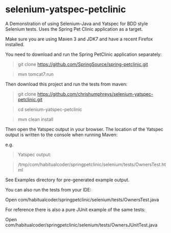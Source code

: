 selenium-yatspec-petclinic
==========================

A Demonstration of using Selenium-Java and Yatspec for BDD style Selenium tests. Uses the Spring Pet Clinic application as a target.

Make sure you are using Maven 3 and JDK7 and have a recent Firefox installed.

You need to download and run the Spring PetClinic application separately:

> git clone https://github.com/SpringSource/spring-petclinic.git

> mvn tomcat7:run


Then download this project and run the tests from maven:

> git clone https://github.com/chrishumphreys/selenium-yatspec-petclinic.git

> cd selenium-yatspec-petclinic

> mvn clean install

Then open the Yatspec output in your browser. The location of the Yatspec output is written to the console
when running Maven:

e.g. 

> Yatspec output:

> /tmp/com/habitualcoder/springpetclinic/selenium/tests/OwnersTest.html

See Examples directory for pre-generated example output.

You can also run the tests from your IDE:

Open com/habitualcoder/springpetclinic/selenium/tests/OwnersTest.java

For reference there is also a pure JUnit example of the same tests:

Open com/habitualcoder/springpetclinic/selenium/tests/OwnersJUnitTest.java

